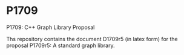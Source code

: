 # P1709
P1709: C++ Graph Library Proposal

Ths repository contains the document D1709r5 (in latex form) for the proposal P1709r5: A standard graph library.
